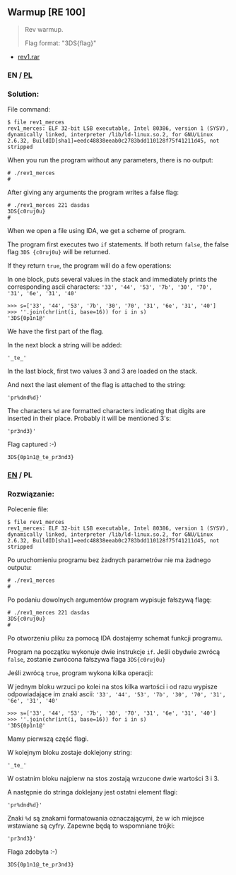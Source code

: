 ## Warmup [RE 100]

>Rev warmup.
>
>Flag format: "3DS{flag}"

* [rev1.rar](rev1.rar)

### EN / [PL](#rozwiązanie)

### Solution:

File command:

```
$ file rev1_merces
rev1_merces: ELF 32-bit LSB executable, Intel 80386, version 1 (SYSV), dynamically linked, interpreter /lib/ld-linux.so.2, for GNU/Linux 2.6.32, BuildID[sha1]=eedc48838eeab0c2783bdd110128f75f41211d45, not stripped
```

When you run the program without any parameters, there is no output:

```
# ./rev1_merces
#
```

After giving any arguments the program writes a false flag:

```
# ./rev1_merces 221 dasdas
3DS{c0ruj0u}
#
```

When we open a file using IDA, we get a scheme of program.

The program first executes two `if` statements. If both return `false`, the false flag `3DS {c0ruj0u}` will be returned.

If they return `true`, the program will do a few operations:

In one block, puts several values in the stack and immediately prints the corresponding ascii characters: `'33', '44', '53', '7b', '30', '70', '31', '6e', '31', '40'`

```
>>> s=['33', '44', '53', '7b', '30', '70', '31', '6e', '31', '40']
>>> ''.join(chr(int(i, base=16)) for i in s)
'3DS{0p1n1@'
```

We have the first part of the flag.

In the next block a string will be added:

```
'_te_'
```

In the last block, first two values 3 and 3 are loaded on the stack.

And next the last element of the flag is attached to the string:

```
'pr%dnd%d}'
```

The characters `%d` are formatted characters indicating that digits are inserted in their place.
Probably it will be mentioned 3's:

```
'pr3nd3}'
```

Flag captured :-)

```
3DS{0p1n1@_te_pr3nd3}
```

### [EN](#solution) / PL

### Rozwiązanie:

Polecenie file:

```
$ file rev1_merces
rev1_merces: ELF 32-bit LSB executable, Intel 80386, version 1 (SYSV), dynamically linked, interpreter /lib/ld-linux.so.2, for GNU/Linux 2.6.32, BuildID[sha1]=eedc48838eeab0c2783bdd110128f75f41211d45, not stripped
```

Po uruchomieniu programu bez żadnych parametrów nie ma żadnego outputu:

```
# ./rev1_merces
#
```

Po podaniu dowolnych argumentów program wypisuje fałszywą flagę:

```
# ./rev1_merces 221 dasdas
3DS{c0ruj0u}
#
```

Po otworzeniu pliku za pomocą IDA dostajemy schemat funkcji programu.

Program na początku wykonuje dwie instrukcje `if`. Jeśli obydwie zwrócą `false`, zostanie zwrócona fałszywa flaga `3DS{c0ruj0u}`

Jeśli zwrócą `true`, program wykona kilka operacji:

W jednym bloku wrzuci po kolei na stos kilka wartości i od razu wypisze odpowiadające im znaki ascii: `'33', '44', '53', '7b', '30', '70', '31', '6e', '31', '40'`

```
>>> s=['33', '44', '53', '7b', '30', '70', '31', '6e', '31', '40']
>>> ''.join(chr(int(i, base=16)) for i in s)
'3DS{0p1n1@'
```

Mamy pierwszą część flagi.

W kolejnym bloku zostaje doklejony string:

```
'_te_'
```

W ostatnim bloku najpierw na stos zostają wrzucone dwie wartości 3 i 3.

A następnie do stringa doklejany jest ostatni element flagi:

```
'pr%dnd%d}'
```

Znaki `%d` są znakami formatowania oznaczającymi, że w ich miejsce wstawiane są cyfry.
Zapewne będą to wspomniane trójki:

```
'pr3nd3}'
```

Flaga zdobyta :-)

```
3DS{0p1n1@_te_pr3nd3}
```
